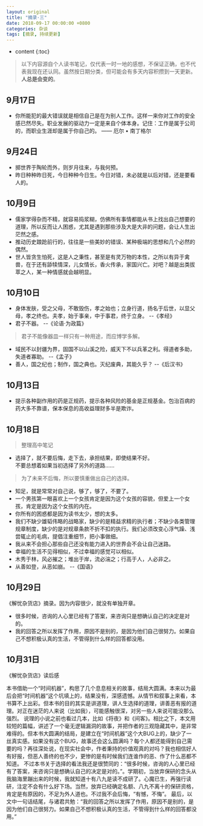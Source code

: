 ```yaml
---
layout: original
title: "摘录·三"
date: 2018-09-17 00:00:00 +0800 
categories: 杂谈
tags: [摘录, 持续更新]
---
```

* content
{:toc}


> 以下内容源自个人读书笔记，仅代表一时一地的感想，不保证正确，也不代表我现在还认同。虽然按日期分类，但可能会有多天内容积攒到一天更新。
<br> **人总是会变的**。

<!-- more -->

## 9月17日
* 你所能犯的最大错误就是相信自己是在为别人工作。这样一来你对工作的安全感已然尽失。职业发展的驱动力一定是来自个体本身。记住：工作是属于公司的，而职业生涯却是属于你自己的。   —— 厄尔 • 南丁格尔


## 9月24日
* 掷世界于陶轮而外，则岁月往来，与我何预。
* 昨日种种昨日死，今日种种今日生。今日对错，未必就是以后对错，还是要看人的。


## 10月9日
* 儒家学得杂而不精，就容易捣浆糊，仿佛所有事情都能从书上找出自己想要的道理，所以反而让人困惑，尤其是遇到那些涉及大是大非的问题，会让人生出茫然之感。
* 推动历史踉跄前行的，往往是一些美妙的错误、某种极端的思想和几个必然的偶然。
* 世人皆贪生怕死，这是人之秉性，甚至是有灵万物的本性，之所以有异于禽兽，在于还有舔犊情深，儿女情长，香火传承，家国兴亡。对吧？越是出类拔萃之人，某一种情感就会越明显。


## 10月10日
* 身体发肤，受之父母，不敢毁伤，孝之始也；立身行道，扬名于后世，以显父母，孝之终也。夫孝，始于事亲，中于事君，终于立身。  --《孝经》
* 君子不器。  --《论语·为政篇》  
> 君子不能像器皿一样只有一种用途，而应博学多解。
* 域民不以封疆为界，固国不以山溪之险，威天下不以兵革之利。得道者多助，失道者寡助。  --《孟子》
* 善人，国之纪也；制作，国之典也。灭纪废典，其能久乎？  --《后汉书》


## 10月13日
* 提示各种副作用的药是正规药，提示各种风险的基金是正规基金。包治百病的药大多不靠谱，保本保息的高收益理财多半是欺诈。

## 10月18日
> 整理高中笔记

* 选择了，就不要后悔，走下去，承担结果，即使结果不好。<br/> 不要总想着如果当初选择了另外的道路……
> 为了未来不后悔，所以要慎重做出自己的选择。
* 知足，就是常常对自己说，够了，够了，不要了。
* 一个男孩第一眼喜欢上一个女孩肯定是因为这个女孩的容貌，但爱上一个女孩，肯定是因为这个女孩的内在。
* 你所有的困惑都是因为读书太少，想的太多。
* 我们不缺少雄韬伟略的战略家，缺少的是精益求精的执行者；不缺少各类管理规章制度，缺少的是对规章条款不折不扣的执行。我们必须改变心浮气躁、浅尝辄止的毛病，提倡注重细节，把小事做细。
* 我从来不会担心那些自己还没有能力进入的世界会不会让自己迷路。
* 幸福的生活不见得相似，不过幸福的感觉可以相似。
* 木秀于林，风必摧之；堆出于岸，流必湍之；行高于人，人必非之。
* 从善如登，从恶如崩。  --《国语》

## 10月29日
《解忧杂货店》摘录。因为内容很少，就没有单独开章。

* 很多时候，咨询的人心里已经有了答案，来咨询只是想确认自己的决定是对的。
* 我的回答之所以发挥了作用，原因不是别的，是因为他们自己很努力。如果自己不想积极认真的生活，不管得到什么样的回答都没用。

## 10月31日
《解忧杂货店》读后感

 本书借助一个“时间机器”，构思了几个息息相关的故事，结局大圆满。本来以为最后会把“时间机器”这个坑填上的，结果没有，深感遗憾。从情节和叙事上来看，本书算不上出彩。但本书的目的其实是讲道理，讲人生选择的道理，讲善恶有报的道理。对正在迷茫的人来说（比如我），可能感触很深，对另一些人来说可能没那么强烈。
 说理的小说之前也看过几本，比如《将夜》和《间客》。相比之下，本文用较短的篇幅，讲述了一个毫无逻辑漏洞的故事，并把作者的三观隐藏其中，是非常难得的。但本书大圆满的结局，是建立在“时间机器”这个大BUG上的，缺少了一丝真实感。如果没有这个BUG，故事还会这么圆满吗？每个人都还能得到自己需要的吗？再往深处说，在现实社会中，作者秉持的价值观真的对吗？我也相信好人有好报，但恶人善终的也不少，更惨的是有时候我们连谁作的恶、作了什么恶都不知道。
 不过本书关于选择的看法我还是很赞同的：“很多时候，咨询的人心里已经有了答案，来咨询只是想确认自己的决定是对的。”。学期初，当放弃保研的念头从我脑海里蹦出来的时候，我就知道十有八九是读不成研了。心魔已生，再强行读研，注定不会有什么好下场。当然，放弃已经确定名额、八九不离十的保研资格，肯定是有原因的，不足为外人道也。不过我不会后悔，“有憾，不悔”。
 最后，以文中一句话结尾，与诸君共勉：“我的回答之所以发挥了作用，原因不是别的，是因为他们自己很努力。如果自己不想积极认真的生活，不管得到什么样的回答都没用。”